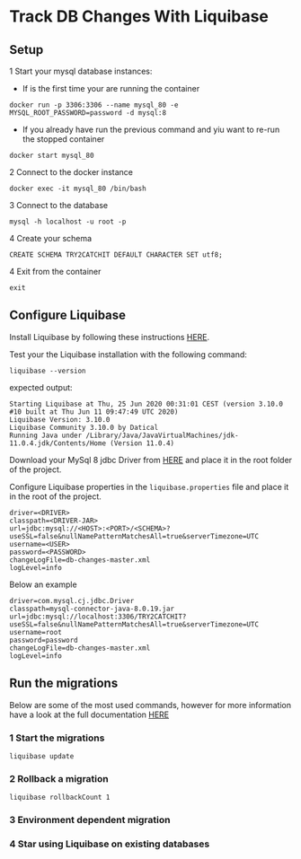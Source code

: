 # Track DB Changes With Liquibase

## Setup

1 Start your mysql database instances:

- If is the first time your are running the container
```
docker run -p 3306:3306 --name mysql_80 -e MYSQL_ROOT_PASSWORD=password -d mysql:8
```

- If you already have run the previous command and yiu want to re-run the stopped container
```
docker start mysql_80
```

2 Connect to the docker instance
```
docker exec -it mysql_80 /bin/bash
```

3 Connect to the database
```
mysql -h localhost -u root -p
```

4 Create your schema
```
CREATE SCHEMA TRY2CATCHIT DEFAULT CHARACTER SET utf8;
```

4 Exit from the container
```
exit
```

## Configure Liquibase 

Install Liquibase by following these instructions [HERE](https://www.liquibase.org/get-started/first-steps).

Test your the Liquibase installation with the following command:

```
liquibase --version
```

expected output:

```
Starting Liquibase at Thu, 25 Jun 2020 00:31:01 CEST (version 3.10.0 #10 built at Thu Jun 11 09:47:49 UTC 2020)
Liquibase Version: 3.10.0
Liquibase Community 3.10.0 by Datical
Running Java under /Library/Java/JavaVirtualMachines/jdk-11.0.4.jdk/Contents/Home (Version 11.0.4)
```

Download your MySql 8 jdbc Driver from [HERE](https://repo1.maven.org/maven2/mysql/mysql-connector-java/8.0.19/mysql-connector-java-8.0.19.jar) 
and place it in the root folder of the project.

Configure Liquibase properties in the ``liquibase.properties`` 
file and place it in the root of the project.

```
driver=<DRIVER>
classpath=<DRIVER-JAR>
url=jdbc:mysql://<HOST>:<PORT>/<SCHEMA>?useSSL=false&nullNamePatternMatchesAll=true&serverTimezone=UTC
username=<USER>
password=<PASSWORD>
changeLogFile=db-changes-master.xml
logLevel=info
```

Below an example

```
driver=com.mysql.cj.jdbc.Driver
classpath=mysql-connector-java-8.0.19.jar
url=jdbc:mysql://localhost:3306/TRY2CATCHIT?useSSL=false&nullNamePatternMatchesAll=true&serverTimezone=UTC
username=root
password=password
changeLogFile=db-changes-master.xml
logLevel=info
```

## Run the migrations

Below are some of the most used commands,
however for more information have a look at the full documentation [HERE](https://www.liquibase.org/)

### 1 Start the migrations
```
liquibase update
```

### 2 Rollback a migration
```
liquibase rollbackCount 1
```

### 3 Environment dependent migration

### 4 Star using Liquibase on existing databases
